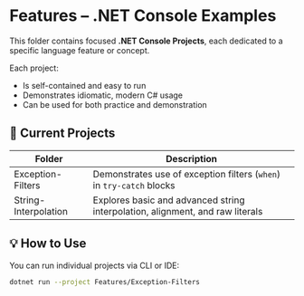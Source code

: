 # Features – .NET Console Examples

This folder contains focused **.NET Console Projects**, each dedicated to a specific language feature or concept.

Each project:
- Is self-contained and easy to run
- Demonstrates idiomatic, modern C# usage
- Can be used for both practice and demonstration

## 🧠 Current Projects

| Folder               | Description                                 |
|----------------------|---------------------------------------------|
| Exception-Filters    | Demonstrates use of exception filters (`when`) in `try-catch` blocks |
| String-Interpolation | Explores basic and advanced string interpolation, alignment, and raw literals |

## 💡 How to Use

You can run individual projects via CLI or IDE:

```bash
dotnet run --project Features/Exception-Filters
```
